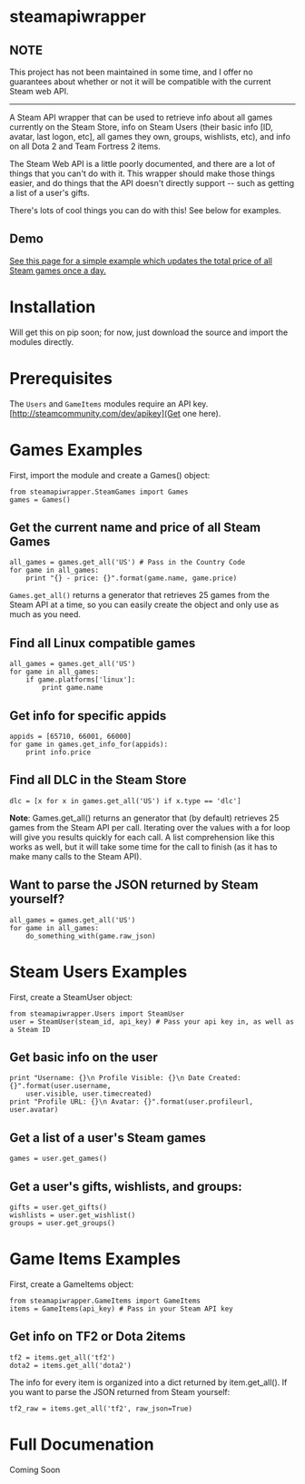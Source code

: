 steamapiwrapper
===============

NOTE
----

This project has not been maintained in some time, and I offer no guarantees about whether or not it will be compatible with the current Steam web API.

---

A Steam API wrapper that can be used to retrieve info about all games currently on the Steam Store, info on Steam Users (their basic info [ID, avatar, last logon, etc], all games they own, groups, wishlists, etc), and info on all Dota 2 and Team Fortress 2 items.

The Steam Web API is a little poorly documented, and there are a lot of things that you can't do with it. This wrapper should make those things easier, and do things that the API doesn't directly support -- such as getting a list of a user's gifts.

There's lots of cool things you can do with this! See below for examples.

Demo
----

[See this page for a simple example which updates the total price of all Steam games once a day.](http://buyallofsteam.appspot.com)

Installation
============

Will get this on pip soon; for now, just download the source and import the modules directly.

Prerequisites
=============

The `Users` and `GameItems` modules require an API key. [http://steamcommunity.com/dev/apikey](Get one here).

Games Examples
==============

First, import the module and create a Games() object:

	from steamapiwrapper.SteamGames import Games
	games = Games()

Get the current name and price of all Steam Games
-------------------------------------------------


	all_games = games.get_all('US') # Pass in the Country Code
	for game in all_games:
		print "{} - price: {}".format(game.name, game.price)

`Games.get_all()` returns a generator that retrieves 25 games from the Steam API at a time, so you can easily create the object and only use as much as you need.

Find all Linux compatible games
-------------------------------

	all_games = games.get_all('US')
	for game in all_games:
		if game.platforms['linux']:
			print game.name


Get info for specific appids
----------------------------

	appids = [65710, 66001, 66000]
	for game in games.get_info_for(appids):
		print info.price


Find all DLC in the Steam Store
-------------------------------

	dlc = [x for x in games.get_all('US') if x.type == 'dlc']

**Note**: Games.get_all() returns an generator that (by default) retrieves 25 games from the Steam API per call. Iterating over the values with a for loop will give you results quickly for each call. A list comprehension like this works as well, but it will take some time for the call to finish (as it has to make many calls to the Steam API).


Want to parse the JSON returned by Steam yourself?
--------------------------------------------------

	all_games = games.get_all('US')
	for game in all_games:
		do_something_with(game.raw_json)

Steam Users Examples
====================

First, create a SteamUser object:

	from steamapiwrapper.Users import SteamUser
	user = SteamUser(steam_id, api_key) # Pass your api key in, as well as a Steam ID


Get basic info on the user
--------------------------
	print "Username: {}\n Profile Visible: {}\n Date Created: {}".format(user.username, 
		user.visible, user.timecreated)
	print "Profile URL: {}\n Avatar: {}".format(user.profileurl, user.avatar)

Get a list of a user's Steam games
----------------------------------

	games = user.get_games()


Get a user's gifts, wishlists, and groups:
------------------------------------------

	gifts = user.get_gifts()
	wishlists = user.get_wishlist()
	groups = user.get_groups()


Game Items Examples
===================

First, create a GameItems object:

	from steamapiwrapper.GameItems import GameItems
	items = GameItems(api_key) # Pass in your Steam API key

Get info on TF2 or Dota 2items
---------------------

	tf2 = items.get_all('tf2')
	dota2 = items.get_all('dota2')

The info for every item is organized into a dict returned by item.get_all(). If you want to parse the JSON returned from Steam yourself:

	tf2_raw = items.get_all('tf2', raw_json=True)


Full Documenation
=================

Coming Soon
